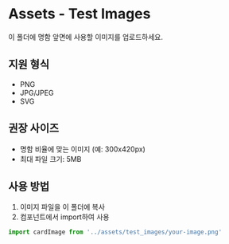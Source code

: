 # Assets - Test Images

이 폴더에 명함 앞면에 사용할 이미지를 업로드하세요.

## 지원 형식
- PNG
- JPG/JPEG
- SVG

## 권장 사이즈
- 명함 비율에 맞는 이미지 (예: 300x420px)
- 최대 파일 크기: 5MB

## 사용 방법
1. 이미지 파일을 이 폴더에 복사
2. 컴포넌트에서 import하여 사용

```javascript
import cardImage from '../assets/test_images/your-image.png'
```
